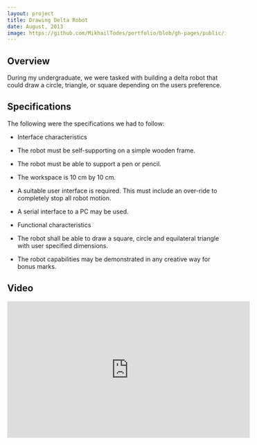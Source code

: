 ```yaml
---
layout: project
title: Drawing Delta Robot
date: August, 2013
image: https://github.com/MikhailTodes/portfolio/blob/gh-pages/public/images/deltarobot.png?raw=true
---
```


## Overview
During my undergraduate, we were tasked with building a delta robot that could draw a circle, triangle, or square depending on the users preference. 

## Specifications
The following were the specifications we had to follow:

* Interface characteristics

 * The robot must be self-supporting on a simple wooden frame.
 * The robot must be able to support a pen or pencil.
 * The workspace is 10 cm by 10 cm.
 * A suitable user interface is required. This must include an over-ride to completely stop
all robot motion.
 * A serial interface to a PC may be used.

* Functional characteristics

 * The robot shall be able to draw a square, circle and equilateral triangle with user
specified dimensions.
 * The robot capabilities may be demonstrated in any creative way for bonus marks.

## Video
<iframe width="560" height="315" src="https://www.youtube.com/embed/vyQ6BPVSoMs" frameborder="0" allowfullscreen></iframe>